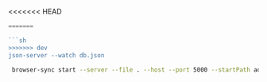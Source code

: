 <<<<<<< HEAD
```js
=======

```sh
>>>>>>> dev
json-server --watch db.json
```
````sh 
 browser-sync start --server --file . --host --port 5000 --startPath admin/telas/lista_cliente.html
````

